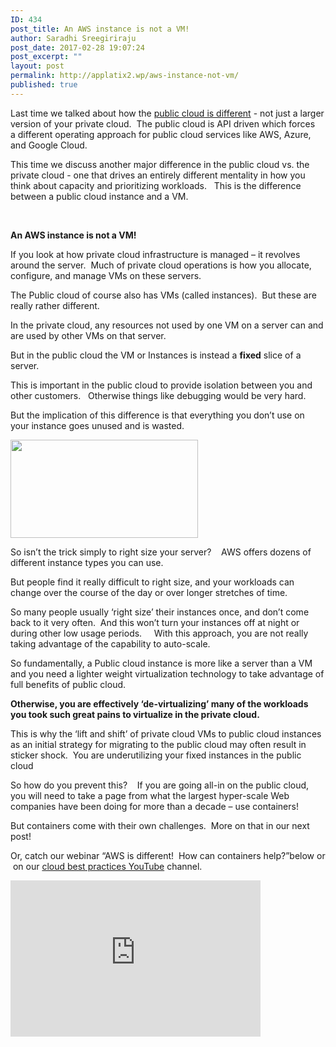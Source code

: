 ```yaml
---
ID: 434
post_title: An AWS instance is not a VM!
author: Saradhi Sreegiriraju
post_date: 2017-02-28 19:07:24
post_excerpt: ""
layout: post
permalink: http://applatix2.wp/aws-instance-not-vm/
published: true
---
```

<p>Last time we talked about how the <a href="https://applatix2.wp/aws-public-cloud-not-equal-private-cloud/">public cloud is different</a> - not just a larger version of your private cloud.  The public cloud is API driven which forces a different operating approach for public cloud services like AWS, Azure, and Google Cloud.   </p>
<p>This time we discuss another major difference in the public cloud vs. the private cloud - one that drives an entirely different mentality in how you think about capacity and prioritizing workloads.   This is the difference between a public cloud instance and a VM.</p>
<p>&nbsp;</p>
<p><strong>An AWS instance is not a VM!</strong></p>
<p>If you look at how private cloud infrastructure is managed – it revolves around the server.  Much of private cloud operations is how you allocate, configure, and manage VMs on these servers.  </p>
<p>The Public cloud of course also has VMs (called instances).  But these are really rather different.</p>
<p>In the private cloud, any resources not used by one VM on a server can and are used by other VMs on that server.</p>
<p>But in the public cloud the VM or Instances is instead a <strong>fixed</strong> slice of a server.</p>
<p>This is important in the public cloud to provide isolation between you and other customers.   Otherwise things like debugging would be very hard.</p>
<p>But the implication of this difference is that everything you don’t use on your instance goes unused and is wasted.</p>
<p><img class="alignleft size-medium wp-image-440" src="http://applatix2.wp/wp-content/uploads/2017/02/private-cloud-vms-vs-aws-instances-1-300x157.png" alt="" width="300" height="157" /></p>
<p>So isn’t the trick simply to right size your server?    AWS offers dozens of different instance types you can use.  </p>
<p>But people find it really difficult to right size, and your workloads can change over the course of the day or over longer stretches of time.</p>
<p>So many people usually ‘right size’ their instances once, and don’t come back to it very often.  And this won’t turn your instances off at night or during other low usage periods.     With this approach, you are not really taking advantage of the capability to auto-scale. </p>
<p>So fundamentally, a Public cloud instance is more like a server than a VM and you need a lighter weight virtualization technology to take advantage of full benefits of public cloud.   </p>
<p><strong>Otherwise, you are effectively ‘de-virtualizing’ many of the workloads you took such great pains to virtualize in the private cloud.</strong></p>
<p>This is why the ‘lift and shift’ of private cloud VMs to public cloud instances as an initial strategy for migrating to the public cloud may often result in sticker shock.  You are underutilizing your fixed instances in the public cloud</p>
<p>So how do you prevent this?    If you are going all-in on the public cloud, you will need to take a page from what the largest hyper-scale Web companies have been doing for more than a decade – use containers!</p>
<p>But containers come with their own challenges.  More on that in our next post!</p>
<p>Or, catch our webinar “AWS is different!  How can containers help?”below or  on our <a href="https://www.youtube.com/watch?v=mQjMuzSrtGs">cloud best practices YouTube</a> channel.</p>
<p><iframe src="https://www.youtube.com/embed/mQjMuzSrtGs" width="400" height="250" frameborder="0" allowfullscreen="allowfullscreen"></iframe></p>
<p>&nbsp;</p>